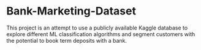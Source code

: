 # Bank-Marketing-Dataset
This project is an attempt to use a publicly available Kaggle database to explore different ML classification algorithms and segment customers with the potential to book term deposits with a bank.

